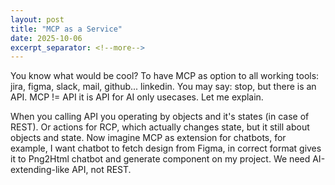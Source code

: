 ```yaml
---
layout: post
title: "MCP as a Service"
date: 2025-10-06
excerpt_separator: <!--more-->
---
```


You know what would be cool? To have MCP as option to all working tools: jira, figma, slack, mail, github... linkedin. You may say: stop, but there is an API. MCP != API it is API for AI only usecases. Let me explain.

When you calling API you operating by objects and it's states (in case of REST). Or actions for RCP, which actually changes state, but it still about objects and state. Now imagine MCP as extension for chatbots, for example, I want chatbot to fetch design from Figma, in correct format gives it to Png2Html chatbot and generate component on my project. We need AI-extending-like API, not REST.
